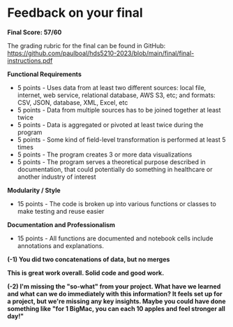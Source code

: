 # Feedback on your final

**Final Score: 57/60**

The grading rubric for the final can be found in GitHub: https://github.com/paulboal/hds5210-2023/blob/main/final/final-instructions.pdf

**Functional Requirements**
* 5 points - Uses data from at least two different sources: local file, internet, web service, relational database, AWS S3, etc; and formats: CSV, JSON, database, XML, Excel, etc
* 5 points - Data from multiple sources has to be joined together at least twice
* 5 points - Data is aggregated or pivoted at least twice during the program
* 5 points - Some kind of field-level transformation is performed at least 5 times
* 5 points - The program creates 3 or more data visualizations 
* 5 points - The program serves a theoretical purpose described in documentation, that could potentially do something in healthcare or another industry of interest

**Modularity / Style**
* 15 points - The code is broken up into various functions or classes to make testing and reuse easier

**Documentation and Professionalism**
* 15 points - All functions are documented and notebook cells include annotations and explanations.

**(-1) You did two concatenations of data, but no merges**

**This is great work overall.  Solid code and good work.**

**(-2) I'm missing the "so-what" from your project.  What have we learned and what can we do immediately with this information?  It feels set up for a project, but we're missing any key insights.  Maybe you could have done something like "for 1 BigMac, you can each 10 apples and feel stronger all day!"**